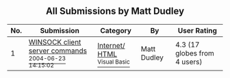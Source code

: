 ﻿<div align="center">

## All Submissions by Matt Dudley

</div>

No.  | Submission | Category | By   | User Rating
---- | ---------- | -------- | ---- | -----------
1 | [WINSOCK  client server commands<br /><sup>2004-06-23 14:15:02</sup>](https://github.com/Planet-Source-Code/matt-dudley-winsock-client-server-commands__1-54557) | [Internet/ HTML<br /><sup>Visual Basic</sup>](../ByCategory/internet-html__1-34.md) | Matt Dudley | 4.3 (17 globes from 4 users)
